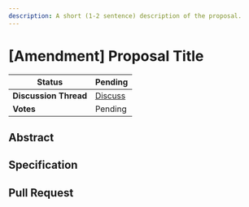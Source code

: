 ```yaml
---
description: A short (1-2 sentence) description of the proposal.
---
```


# [Amendment] Proposal Title

| **Status**            | Pending                                      |
| --------------------- | -------------------------------------------- |
| **Discussion Thread** | [Discuss](https://discuss.ens.domains/t/...) |
| **Votes**             | Pending                                      |

## Abstract

<!--
  Abstract is a multi-sentence (short paragraph) summary.
  This should be a very terse and human-readable version of the specification section. Someone should be able to read only the abstract
  to get the gist of what this proposal does.
-->

## Specification

<!--
  The specification should describe the proposal in detail. The specification should be detailed enough to cover all the details of the proposal.
-->

## Pull Request

<!--
  A link a GitHub pull request amending the constitution.
-->
